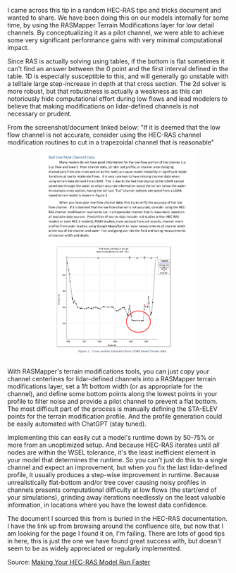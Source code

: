 I came across this tip in a random HEC-RAS tips and tricks document and wanted to share. We have been doing this on our models internally for some time, by using the RASMapper Terrain Modifications layer for low detail channels. By conceptualizing it as a pilot channel, we were able to achieve some very significant performance gains with very minimal computational impact.

Since RAS is actually solving using tables, if the bottom is flat sometimes it can't find an answer between the 0 point and the first interval defined in the table. 1D is especially susceptible to this, and will generally go unstable with a telltale large step-increase in depth at that cross section. The 2d solver is more robust, but that robustness is actually a weakness as this can notoriously hide computational effort during low flows and lead modelers to believe that making modifications on lidar-defined channels is not necessary or prudent.

From the screenshot/document linked below:
"If it is deemed that the low flow channel is not accurate, consider using the HEC-RAS channel modification routines to cut in a trapezoidal channel that is reasonable"

<p align="center">
  <img src="img/LowDetailTerrainMods.png" width=70%>
</p>

With RASMapper's terrain modifications tools, you can just copy your channel centerlines for lidar-defined channels into a RASMapper terrain modifications layer, set a 1ft bottom width (or as appropriate for the channel), and define some bottom points along the lowest points in your profile to filter noise and provide a pilot channel to prevent a flat bottom. The most difficult part of the process is manually defining the STA-ELEV points for the terrain modification profile. And the profile generation could be easily automated with ChatGPT (stay tuned).

Implementing this can easily cut a model's runtime down by 50-75% or more from an unoptimized setup. And because HEC-RAS iterates until *all* nodes are within the WSEL tolerance, it's the least inefficient element in your model that determines the runtime. So you can't just do this to a single channel and expect an improvement, but when you fix the last lidar-defined profile, it usually produces a step-wise improvement in runtime. Because unrealistically flat-bottom and/or tree cover causing noisy profiles in channels presents computational difficulty at low flows (the start/end of your simulations), grinding away iterations needlessly on the least valuable information, in locations where you have the lowest data confidence.

The document I sourced this from is buried in the HEC-RAS documentation. I have the link up from browsing around the confluence site, but now that I am looking for the page I found it on, I'm failing. There are lots of good tips in here, this is just the one we have found great success with, but doesn't seem to be as widely appreciated or regularly implemented.

Source: [Making Your HEC-RAS Model Run Faster](https://www.hec.usace.army.mil/confluence/rasdocs/hgt/files/latest/91881845/105585053/2/1658159468274/Making+HEC-RASModels+Run+Faster.pdf)
